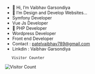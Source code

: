 - 👋 Hi, I’m Vaibhav Garsondiya
- 👀 I’m Design and Develop Websites...
- Symfony Developer
- Vue Js Developer
- 💞️ PHP Developer
- Wordpress Developer
- Front end Developer
- Contact : patelvaibhav789@gmail.com
- Linkdin : Vaibhav Garsondiya


<!---You Can Mail in mailto:patelvaibhav789@gmail.com...
--->
       Visitor Counter
![Visitor Count](https://profile-counter.glitch.me/{vpgarsondiya}/count.svg)
